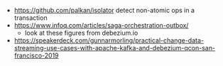 - https://github.com/palkan/isolator detect non-atomic ops in a transaction
- https://www.infoq.com/articles/saga-orchestration-outbox/
	- look at these figures from debezium.io
- https://speakerdeck.com/gunnarmorling/practical-change-data-streaming-use-cases-with-apache-kafka-and-debezium-qcon-san-francisco-2019